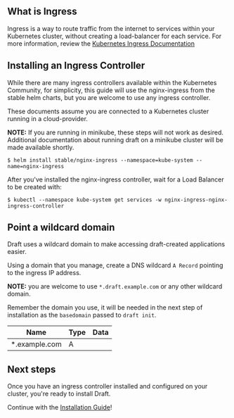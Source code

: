 ## What is Ingress

Ingress is a way to route traffic from the internet to services within your Kubernetes cluster,
without creating a load-balancer for each service. For more information, review the
[Kubernetes Ingress Documentation][Kubernetes Ingress Documentation]

## Installing an Ingress Controller

While there are many ingress controllers available within the Kubernetes Community, for
simplicity, this guide will use the nginx-ingress from the stable helm charts, but you are
welcome to use any ingress controller.

These documents assume you are connected to a Kubernetes cluster running in a cloud-provider.

**NOTE:** If you are running in minikube, these steps will not work as desired. Additional documentation
about running draft on a minikube cluster will be made available shortly.

```shell
$ helm install stable/nginx-ingress --namespace=kube-system --name=nginx-ingress
```

After you've installed the nginx-ingress controller, wait for a Load Balancer to be created with:

```shell
$ kubectl --namespace kube-system get services -w nginx-ingress-nginx-ingress-controller
```

## Point a wildcard domain

Draft uses a wildcard domain to make accessing draft-created applications easier.

Using a domain that you manage, create a DNS wildcard `A Record` pointing to the ingress IP address.

**NOTE:** you are welcome to use `*.draft.example.com` or any other wildcard domain.

Remember the domain you use, it will be needed in the next step of installation as the `basedomain` passed to `draft init`.

| Name          | Type | Data                    |
|---------------|------|-------------------------|
| *.example.com | A    | <ip address from above> |

## Next steps

Once you have an ingress controller installed and configured on your cluster, you're ready
to install Draft. 

Continue with the [Installation Guide][Installation Guide]!


[Installation Guide]: install.md#install-draft
[Kubernetes Ingress Documentation]: https://kubernetes.io/docs/concepts/services-networking/ingress/
